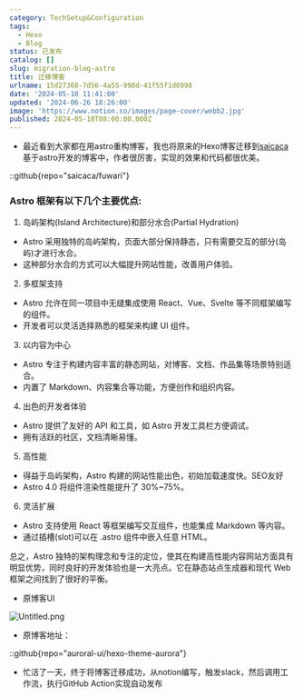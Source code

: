 ```yaml
---
category: TechSetup&Configuration
tags:
  - Hexo
  - Blog
status: 已发布
catalog: []
slug: migration-blog-astro
title: 迁移博客
urlname: 15d27368-7d56-4a55-998d-41f55f1d0998
date: '2024-05-10 11:41:00'
updated: '2024-06-26 18:26:00'
image: 'https://www.notion.so/images/page-cover/webb2.jpg'
published: 2024-05-10T08:00:00.000Z
---
```

- 最近看到大家都在用astro重构博客，我也将原来的Hexo博客迁移到[saicaca](https://github.com/saicaca/fuwari)基于astro开发的博客中，作者很厉害，实现的效果和代码都很优美。

::github{repo="saicaca/fuwari"}


### Astro 框架有以下几个主要优点:



1. 岛屿架构(Island Architecture)和部分水合(Partial Hydration)
- Astro 采用独特的岛屿架构，页面大部分保持静态，只有需要交互的部分(岛屿)才进行水合。
- 这种部分水合的方式可以大幅提升网站性能，改善用户体验。

2. 多框架支持
- Astro 允许在同一项目中无缝集成使用 React、Vue、Svelte 等不同框架编写的组件。
- 开发者可以灵活选择熟悉的框架来构建 UI 组件。

3. 以内容为中心
- Astro 专注于构建内容丰富的静态网站，对博客、文档、作品集等场景特别适合。
- 内置了 Markdown、内容集合等功能，方便创作和组织内容。

4. 出色的开发者体验
- Astro 提供了友好的 API 和工具，如 Astro 开发工具栏方便调试。
- 拥有活跃的社区，文档清晰易懂。

5. 高性能
- 得益于岛屿架构，Astro 构建的网站性能出色，初始加载速度快。SEO友好
- Astro 4.0 将组件渲染性能提升了 30%~75%。

6. 灵活扩展
- Astro 支持使用 React 等框架编写交互组件，也能集成 Markdown 等内容。
- 通过插槽(slot)可以在 .astro 组件中嵌入任意 HTML。

总之，Astro 独特的架构理念和专注的定位，使其在构建高性能内容网站方面具有明显优势，同时良好的开发体验也是一大亮点。它在静态站点生成器和现代 Web 框架之间找到了很好的平衡。

- 原博客UI

![Untitled.png](https://prod-files-secure.s3.us-west-2.amazonaws.com/5d24fe63-e567-4804-86f9-9fdc62e13082/3d59c350-432a-4fb6-a08f-0638fef2026e/Untitled.png?X-Amz-Algorithm=AWS4-HMAC-SHA256&X-Amz-Content-Sha256=UNSIGNED-PAYLOAD&X-Amz-Credential=ASIAZI2LB466XDDIOOWM%2F20250305%2Fus-west-2%2Fs3%2Faws4_request&X-Amz-Date=20250305T213407Z&X-Amz-Expires=3600&X-Amz-Security-Token=IQoJb3JpZ2luX2VjENb%2F%2F%2F%2F%2F%2F%2F%2F%2F%2FwEaCXVzLXdlc3QtMiJHMEUCIQC9kaoxJViutHZv1U2QiWk1uEnymyO7ePZqll95xbm9%2BgIgdSx0rW0ePbAcQUiuUk2MOeoxZD2IerTX3Wh4393DRhcq%2FwMIHhAAGgw2Mzc0MjMxODM4MDUiDEeL9yiXIPdfZvVTNyrcA%2F7UqPtu8%2Ffiwc364bXXWJVwoQKZJTzeoOiqaL%2BQ9L7QxbI%2BUZ8jELBU30ecRjgGwEa4hh55ItaQ1ZhGXphtDoxLvz7UcDsJXNLS0RTvh2leNGWdphslrJdOBzSsmoxkDjOKQeqSr1vrawhNFRyhlkmNJRWImV%2BgV%2FCC8T4l5OTrKalnpItJe7o8cw24Ei7lkZvOkwux39FIdT2fKbYcrq40ykqyXzDEe%2FYccROCGmCCme%2BfzOjLUVP1RoCQRNeiZu1O8en3wiB%2BkbMnQjaTqqZGRXoTNkMOlSHs4OGyQRqZ9G4HGqAizYjPdYhEFD%2B3mkXDuJFibzyLOldWuCJz6CDuCvnigChxiM5hYKYFUsFNskOvH61vhSJHDXTFbGOw2FMHGaHN3VAs2CHbMxIPuEWCjOkqnshESL4TUXaFTSngDghWxFCiA1fHgloVvNRwR2sCtdu7RKWR6kVRq7hIgcD5wSM35TfjhbFWAkFJAQHBX2whA%2F45Wb0jPKeNtJGiz41Dt6NngtNJI6WEXGtp2tW0xjYIpoNwprRRYJWskCYl8PLIBtgF5cP4fqfJfvUZ6YWHDkPEJrMUJNl8HBJn6rclR7DcMdVNGyiyRAaui2%2Fe373Z9HLIRFSSrG0UMICBo74GOqUBXzU%2BOxV1HdgiTKSmfnMcFwqZ2waTtKvwyPLNvSy3CAib6w7rX6Da4MUDLy1zv6Nq6gRxKWqY7TDJJJCBbvZ2G2hKWTx1vMtWika%2FsSMfQPlFVSaBqa12RYzQvQdtHclTysgXHm2%2BV%2BUE0t%2BrW7pFDs1Reak6ruytEz5jFVTWpqZb28dY3q9t7k%2B7xHf8tSS6m80QFBUxRpAtQLDUAI4Gd3jngerj&X-Amz-Signature=b49ec1694a76d6f127208f2b03c06791ceb09f6c283430a84a045af910ebef1b&X-Amz-SignedHeaders=host&x-id=GetObject)

- 原博客地址：

::github{repo="auroral-ui/hexo-theme-aurora"}

- 忙活了一天，终于将博客迁移成功，从notion编写，触发slack，然后调用工作流，执行GitHub Action实现自动发布
